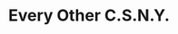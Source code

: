 ---
ee_id: '34'
site: '1'
type: '2'
url: 2007-004-every-other-csny
title: Every Other C.S.N.Y.
year: '2007'
display_year: '2007'
medium: Pen on paper.
dims:
pitch: "​Every single possible combination of CSNY."
ps:
live_url:
related:
youtube:
related_code:
imgs: every-other-csny-2007-004-full-database-ih.jpg
subheading:
download:
add_credit:
commission:
layout: things-i-made
---